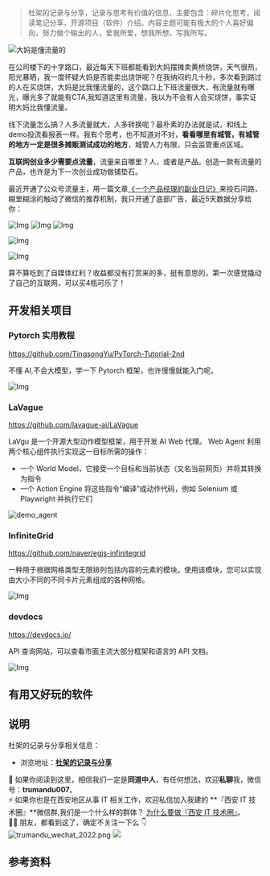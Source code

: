 > 杜架的记录与分享，记录与思考有价值的信息，主要包含：碎片化思考，阅读笔记分享，开源项目（软件）介绍。内容主题可能有极大的个人喜好偏向，努力做个输出的人，爱我所爱，想我所想，写我所写。

![大妈是懂流量的](https://static.trumandu.top/yank-note-picgo-img-20240729132143.jpg)

在公司楼下的十字路口，最近每天下班都能看到大妈摆摊卖黄桥烧饼，天气很热，阳光暴晒，我一度怀疑大妈是否能卖出烧饼呢？在我纳闷的几十秒，多次看到路过的人在买烧饼，大妈是比我懂流量的，这个路口上下班流量很大，有流量就有曝光，曝光多了就能有CTA,我知道这里有流量，我以为不会有人会买烧饼，事实证明大妈比我懂流量。

线下流量怎么搞？人多流量就大，人多转换呢？最朴素的办法就是试，和线上demo投流看报表一样。我有个思考，也不知道对不对，**看看哪里有城管，有城管的地方一定是很多摊贩测试成功的地方**，城管人力有限，只会监管重点区域。


**互联网创业多少需要点流量**，流量来自哪里？人，或者是产品。创造一款有流量的产品，也许是为下一次创业成功做铺垫石。

最近开通了公众号流量主，用一篇文章[《一个产品经理的副业日记》](https://mp.weixin.qq.com/s?__biz=MzI4NTMwNTQ5Mg==&mid=2247484650&idx=1&sn=e849db3273c82c981f57c149e7e1059e)来投石问路，糊里糊涂的触动了微信的推荐机制，我只开通了底部广告，最近5天数据分享给你：

![Img](https://static.trumandu.top/yank-note-picgo-img-20240729135002.png)
![Img](https://static.trumandu.top/yank-note-picgo-img-20240729135028.png)
![Img](https://static.trumandu.top/yank-note-picgo-img-20240729135059.png)

![Img](https://static.trumandu.top/yank-note-picgo-img-20240729135926.png)

![Img](https://static.trumandu.top/yank-note-picgo-img-20240729140018.png)

算不算吃到了自媒体红利？收益都没有打赏来的多，挺有意思的，第一次感觉撬动了自己的互联网，可以买4瓶可乐了！



## 开发相关项目

### Pytorch 实用教程

https://github.com/TingsongYu/PyTorch-Tutorial-2nd

不懂 AI,不会大模型，学一下 Pytorch 框架，也许慢慢就能入门呢。

![Img](https://static.trumandu.top/yank-note-picgo-img-20240717150044.png)

### LaVague

https://github.com/lavague-ai/LaVague

LaVgu 是一个开源大型动作模型框架，用于开发 AI Web 代理。
Web Agent 利用两个核心组件执行实现这一目标所需的操作：

-   一个 World Model，它接受一个目标和当前状态（又名当前网页）并将其转换为指令
-   一个 Action Engine 将这些指令“编译”成动作代码，例如 Selenium 或 Playwright 并执行它们

![demo_agent](https://static.trumandu.top/yank-note-picgo-img-20240724094451.gif)

### InfiniteGrid

https://github.com/naver/egjs-infinitegrid

一种用于根据网格类型无限排列包括内容的元素的模块。使用该模块，您可以实现由大小不同的不同卡片元素组成的各种网格。

![Img](https://static.trumandu.top/yank-note-picgo-img-20240724131000.png)

### devdocs

https://devdocs.io/

API 查询网站，可以查看市面主流大部分框架和语言的 API 文档。

![Img](https://static.trumandu.top/yank-note-picgo-img-20240726094657.png)

## 有用又好玩的软件

## 说明

杜架的记录与分享相关信息：

-   浏览地址：[**杜架的记录与分享**](http://blog.trumandu.top/categories/杜架的记录与分享/)

🙌 如果你阅读到这里，相信我们一定是**同道中人**，有任何想法，欢迎**私聊**我，微信号：**trumandu007**。<br />⚡️ 如果你也是在西安地区从事 IT 相关工作，欢迎私信加入我建的 **『西安 IT 技术圈』**微信群,我们是一个什么样的群体？ [为什么要做『西安 IT 技术圈』](https://mp.weixin.qq.com/s?__biz=MzI4NTMwNTQ5Mg==&mid=2247483684&idx=1&sn=4c1f96c16463601a7e220a06649f4cd3)。<br />👬🏻 朋友，都看到这了，确定不关注一下么 👇<br />
![trumandu_wechat_2022.png](http://static.trumandu.top/trumandu_wechat_2022.png)
![](https://static.trumandu.top/view_good_share.gif)

## 参考资料
